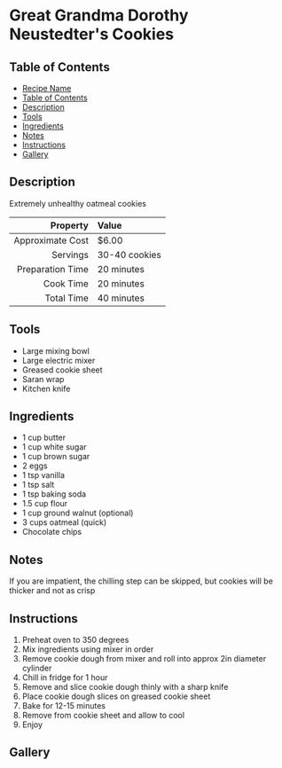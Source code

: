# Great Grandma Dorothy Neustedter's Cookies

## Table of Contents

- [Recipe Name](#recipe-name)
- [Table of Contents](#table-of-contents)
- [Description](#description)
- [Tools](#tools)
- [Ingredients](#ingredients)
- [Notes](#notes)
- [Instructions](#instructions)
- [Gallery](#gallery)

## Description
Extremely unhealthy oatmeal cookies

| Property         | Value         |
|-----------------:|:--------------|
| Approximate Cost | $6.00         |
| Servings         | 30-40 cookies |
| Preparation Time | 20 minutes    |
| Cook Time        | 20 minutes    |
| Total Time       | 40 minutes    |

## Tools
 - Large mixing bowl
 - Large electric mixer
 - Greased cookie sheet
 - Saran wrap
 - Kitchen knife

## Ingredients
 - 1 cup butter
 - 1 cup white sugar
 - 1 cup brown sugar
 - 2 eggs
 - 1 tsp vanilla
 - 1 tsp salt
 - 1 tsp baking soda
 - 1.5 cup flour
 - 1 cup ground walnut (optional)
 - 3 cups oatmeal (quick)
 - Chocolate chips

## Notes
If you are impatient, the chilling step can be skipped, but cookies will be thicker and not as crisp

## Instructions
 1. Preheat oven to 350 degrees
 2. Mix ingredients using mixer in order
 3. Remove cookie dough from mixer and roll into approx 2in diameter cylinder
 4. Chill in fridge for 1 hour
 5. Remove and slice cookie dough thinly with a sharp knife
 6. Place cookie dough slices on greased cookie sheet
 7. Bake for 12-15 minutes
 8. Remove from cookie sheet and allow to cool
 9. Enjoy

## Gallery
